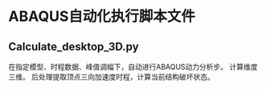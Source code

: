 # ABAQUS自动化执行脚本文件
## Calculate_desktop_3D.py
在指定模型、时程数据、峰值调幅下，自动进行ABAQUS动力分析步。
计算维度三维。
后处理提取顶点三向加速度时程，计算当前结构破坏状态。
